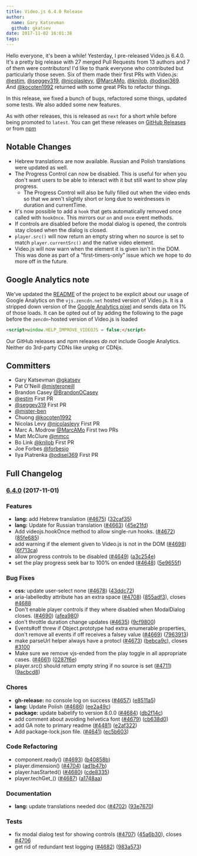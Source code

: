 ```yaml
---
title: Video.js 6.4.0 Release
author:
  name: Gary Katsevman
  github: gkatsev
date: 2017-11-02 16:01:38
tags:
---
```


Hello everyone, it's been a while! Yesterday, I pre-released Video.js 6.4.0. It's a pretty big release with 27 merged Pull Requests from 13 authors and 7 of them were contributors!
I'd like to thank everyone who contributed but particularly those seven. Six of them made their first PRs with Video.js: [@estim][estim], [@seggev319][seggev319], [@nicolaslevy][nicolaslevy], [@MarcAMo][MarcAMo], [@knilob][knilob], [@odisei369][odisei369]. And [@kocoten1992][kocoten1992] returned with some great PRs to refactor things.

In this release, we fixed a bunch of bugs, refactored some things, updated some tests. We also added some new features.

As with other releases, this is released as `next` for a short while before being promoted to `latest`.
You can get these releases on [GitHub Releases](https://github.com/videojs/video.js/releases/tag/v6.4.0) or from [npm](https://www.npmjs.com/package/video.js)

## Notable Changes
- Hebrew translations are now available. Russian and Polish translations were updated as well.
- The Progress Control can now be disabled. This is useful for when you don't want users to be able to interact with it but still want to show play progress.
  - The Progress Control will also be fully filled out when the video ends so that we aren't slightly short or long due to weirdnesses in duration and currentTime.
- It's now possible to add a `hook` that gets automatically removed once called with `hookOnce`. This mirrors our `on` and `once` event methods.
- If controls are disabled before the modal dialog is opened, the controls stay closed when the dialog is closed.
- `player.src()` will now return an empty string when no source is set to match `player.currentSrc()` and the native video element.
- Video.js will now warn when the element it is given isn't in the DOM. This was done as part of a "first-timers-only" issue which we hope to do more off in the future.

## Google Analytics note
We've updated the [README][readme] of the project to be explicit about our usage of Google Analytics on the `vjs.zencdn.net` hosted version of Video.js. It is a stripped down version of the [Google Analytics pixel](https://github.com/videojs/cdn/blob/master/src/analytics.js) and sends data on 1% of those loads.
It can be opted out of by adding the following to the page before the `zencdn`-hosted version of Video.js is loaded
```html
<script>window.HELP_IMPROVE_VIDEOJS = false;</script>
```
Our GitHub releases and npm releases *do not* include Google Analytics. Neither do 3rd-party CDNs like unpkg or CDNjs.

## Committers
- Gary Katsevman [@gkatsev][gkatsev]
- Pat O'Neill [@misteroneill][misteroneill]
- Brandon Casey [@BrandonOCasey][BrandonOCasey]
- [@estim][estim] First PR
- [@seggev319][seggev319] First PR
- [@mister-ben][mister-ben]
- Chuong [@kocoten1992][kocoten1992]
- Nicolas Levy [@nicolaslevy][nicolaslevy] First PR
- Marc A. Modrow [@MarcAMo][MarcAMo] First two PRs
- Matt McClure [@mmcc][mmcc]
- Bo Link [@knilob][knilob] First PR
- Joe Forbes [@forbesjo][forbesjo]
- Ilya Piatrenka [@odisei369][odisei369] First PR


## Full Changelog
<a name="6.4.0"></a>
### [6.4.0](https://github.com/videojs/video.js/compare/v6.3.3...v6.4.0) (2017-11-01)

### Features

* **lang:** add Hebrew translation ([#4675](https://github.com/videojs/video.js/issues/4675)) ([32caf35](https://github.com/videojs/video.js/commit/32caf35))
* **lang:** Update for Russian translation ([#4663](https://github.com/videojs/video.js/issues/4663)) ([45e21fd](https://github.com/videojs/video.js/commit/45e21fd))
* Add videojs.hookOnce method to allow single-run hooks. ([#4672](https://github.com/videojs/video.js/issues/4672)) ([85fe685](https://github.com/videojs/video.js/commit/85fe685))
* add warning if the element given to Video.js is not in the DOM ([#4698](https://github.com/videojs/video.js/issues/4698)) ([6f713ca](https://github.com/videojs/video.js/commit/6f713ca))
* allow progress controls to be disabled ([#4649](https://github.com/videojs/video.js/issues/4649)) ([a3c254e](https://github.com/videojs/video.js/commit/a3c254e))
* set the play progress seek bar to 100% on ended ([#4648](https://github.com/videojs/video.js/issues/4648)) ([5e9655f](https://github.com/videojs/video.js/commit/5e9655f))

### Bug Fixes

* **css:** update user-select none ([#4678](https://github.com/videojs/video.js/issues/4678)) ([43ddc72](https://github.com/videojs/video.js/commit/43ddc72))
* aria-labelledby attribute has an extra space ([#4708](https://github.com/videojs/video.js/issues/4708)) ([855adf3](https://github.com/videojs/video.js/commit/855adf3)), closes [#4688](https://github.com/videojs/video.js/issues/4688)
* Don't enable player controls if they where disabled when ModalDialog closes. ([#4690](https://github.com/videojs/video.js/issues/4690)) ([afea980](https://github.com/videojs/video.js/commit/afea980))
* don't throttle duration change updates ([#4635](https://github.com/videojs/video.js/issues/4635)) ([9cf9800](https://github.com/videojs/video.js/commit/9cf9800))
* Events#off threw if Object.prototype had extra enumerable properties, don't remove all events if off receives a falsey value ([#4669](https://github.com/videojs/video.js/issues/4669)) ([7963913](https://github.com/videojs/video.js/commit/7963913))
* make parseUrl helper always have a protocl ([#4673](https://github.com/videojs/video.js/issues/4673)) ([bebca9c](https://github.com/videojs/video.js/commit/bebca9c)), closes [#3100](https://github.com/videojs/video.js/issues/3100)
* Make sure we remove vjs-ended from the play toggle in all appropriate cases. ([#4661](https://github.com/videojs/video.js/issues/4661)) ([0287f6e](https://github.com/videojs/video.js/commit/0287f6e))
* player.src() should return empty string if no source is set ([#4711](https://github.com/videojs/video.js/issues/4711)) ([9acbcd8](https://github.com/videojs/video.js/commit/9acbcd8))

### Chores

* **gh-release:** no console log on success ([#4657](https://github.com/videojs/video.js/issues/4657)) ([e8511a5](https://github.com/videojs/video.js/commit/e8511a5))
* **lang:** Update Polish ([#4686](https://github.com/videojs/video.js/issues/4686)) ([ee2a49c](https://github.com/videojs/video.js/commit/ee2a49c))
* **package:** update babelify to version 8.0.0 ([#4684](https://github.com/videojs/video.js/issues/4684)) ([db2f14c](https://github.com/videojs/video.js/commit/db2f14c))
* add comment about avoiding helvetica font ([#4679](https://github.com/videojs/video.js/issues/4679)) ([cb638d0](https://github.com/videojs/video.js/commit/cb638d0))
* add GA note to primary readme ([#4481](https://github.com/videojs/video.js/issues/4481)) ([e2af322](https://github.com/videojs/video.js/commit/e2af322))
* Add package-lock.json file. ([#4641](https://github.com/videojs/video.js/issues/4641)) ([ec5b603](https://github.com/videojs/video.js/commit/ec5b603))

### Code Refactoring

* component.ready() ([#4693](https://github.com/videojs/video.js/issues/4693)) ([b40858b](https://github.com/videojs/video.js/commit/b40858b))
* player.dimension() ([#4704](https://github.com/videojs/video.js/issues/4704)) ([ad1b47b](https://github.com/videojs/video.js/commit/ad1b47b))
* player.hasStarted() ([#4680](https://github.com/videojs/video.js/issues/4680)) ([cde8335](https://github.com/videojs/video.js/commit/cde8335))
* player.techGet_() ([#4687](https://github.com/videojs/video.js/issues/4687)) ([a1748aa](https://github.com/videojs/video.js/commit/a1748aa))

### Documentation

* **lang:** update translations needed doc ([#4702](https://github.com/videojs/video.js/issues/4702)) ([93e7670](https://github.com/videojs/video.js/commit/93e7670))

### Tests

* fix modal dialog test for showing controls ([#4707](https://github.com/videojs/video.js/issues/4707)) ([45a6b30](https://github.com/videojs/video.js/commit/45a6b30)), closes [#4706](https://github.com/videojs/video.js/issues/4706)
* get rid of redundant test logging ([#4682](https://github.com/videojs/video.js/issues/4682)) ([983a573](https://github.com/videojs/video.js/commit/983a573))


[gkatsev]: https://github.com/gkatsev
[misteroneill]: https://github.com/misteroneill
[BrandonOCasey]: https://github.com/BrandonOCasey
[estim]: https://github.com/estim
[seggev319]: https://github.com/seggev319
[mister-ben]: https://github.com/mister-ben
[kocoten1992]: https://github.com/kocoten1992
[nicolaslevy]: https://github.com/nicolaslevy
[MarcAMo]: https://github.com/MarcAMo
[mmcc]: https://github.com/mmcc
[knilob]: https://github.com/knilob
[forbesjo]: https://github.com/forbesjo
[odisei369]: https://github.com/odisei369
[readme]: https://github.com/videojs/video.js#quick-start
